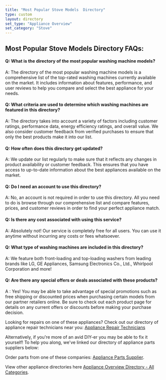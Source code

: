 ```yaml
---
title: "Most Popular Stove Models  Directory"
type: custom
layout: directory
set_type: "Appliance Overview"
set_category: "Stove"
---
```


## Most Popular Stove Models  Directory FAQs:
#### Q: What is the directory of the most popular washing machine models?
A: The directory of the most popular washing machine models is a comprehensive list of the top-rated washing machines currently available on the market. It includes information about features, performance, and user reviews to help you compare and select the best appliance for your needs. 
#### Q: What criteria are used to determine which washing machines are featured in this directory?
A: The directory takes into account a variety of factors including customer ratings, performance data, energy efficiency ratings, and overall value. We also consider customer feedback from verified purchases to ensure that only the best products make it into our list. 
#### Q: How often does this directory get updated? 
A: We update our list regularly to make sure that it reflects any changes in product availability or customer feedback. This ensures that you have access to up-to-date information about the best appliances available on the market. 
#### Q: Do I need an account to use this directory? 
A: No, an account is not required in order to use this directory. All you need to do is browse through our comprehensive list and compare features, prices, and customer reviews in order to find your perfect appliance match. 
#### Q: Is there any cost associated with using this service? 
A: Absolutely not! Our service is completely free for all users. You can use it anytime without incurring any costs or fees whatsoever.  
#### Q: What type of washing machines are included in this directory? 
A: We feature both front-loading and top-loading washers from leading brands like LG, GE Appliances, Samsung Electronics Co., Ltd., Whirlpool Corporation and more!  
#### Q: Are there any special offers or deals associated with these products?  
A : Yes! You may be able to take advantage of special promotions such as free shipping or discounted prices when purchasing certain models from our partner retailers online. Be sure to check out each product page for details on any current offers or discounts before making your purchase decision.

Looking for repairs on one of these appliances? Check out our directory of appliance repair technicians near you: <a href="/pages/appliance-repair-technicians">Appliance Repair Technicians</a>

Alternatively, if you're more of an avid DIY-er you may be able to fix it yourself! To help you along, we've linked our directory of appliance parts suppliers below:

Order parts from one of these companies: <a href="/pages/appliance-parts-suppliers">Appliance Parts Supplier</a>.

View other appliance directories here <a href="/pages/appliance-overview/">Appliance Overview Directory - All Categories</a>.
